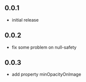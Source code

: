## 0.0.1
* initial release

## 0.0.2
* fix some problem on null-safety

## 0.0.3
* add property minOpacityOnImage
